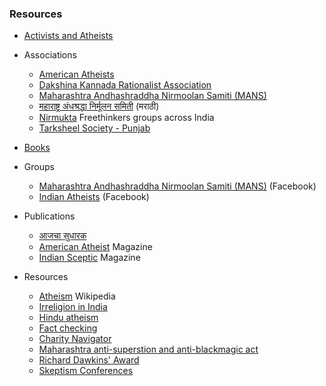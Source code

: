 ### Resources

* [Activists and Atheists](activists.md)

* Associations
	* [American Atheists](https://www.atheists.org/)
	* [Dakshina Kannada Rationalist Association](https://en.wikipedia.org/wiki/Dakshina_Kannada_Rationalist_Association)
	* [Maharashtra Andhashraddha Nirmoolan Samiti (MANS)](http://antisuperstition.org/)
	* [महाराष्ट्र अंधश्रद्धा निर्मूलन समिती](http://marathi.antisuperstition.org/) (मराठी)
	* [Nirmukta](http://nirmukta.com/nirmukta-regional-groups/) Freethinkers groups across India
	* [Tarksheel Society - Punjab](https://en.wikipedia.org/wiki/Tarksheel_Society)

* [Books](books.md)

* Groups
	* [Maharashtra Andhashraddha Nirmoolan Samiti (MANS)](https://www.facebook.com/MaharashtraANiS/) (Facebook)
	* [Indian Atheists](https://www.facebook.com/IndianAtheists/) (Facebook)

* Publications
	* [आजचा सुधारक](https://www.sudharak.in/)
	* [American Atheist](https://www.atheists.org/magazine/) Magazine
	* [Indian Sceptic](http://www.indiansceptic.in) Magazine

* Resources
	* [Atheism](https://en.wikipedia.org/wiki/Atheism) Wikipedia
	* [Irreligion in India](https://en.wikipedia.org/wiki/Irreligion_in_India)
	* [Hindu atheism](https://en.wikipedia.org/wiki/Hindu_atheism)
	* [Fact checking](https://www.snopes.com/)
	* [Charity Navigator](https://www.charitynavigator.org/)
	* [Maharashtra anti-superstion and anti-blackmagic act](https://en.wikipedia.org/wiki/Anti-Superstition_and_Black_Magic_Act)
	* [Richard Dawkins' Award](https://en.wikipedia.org/wiki/Richard_Dawkins_Award)
	* [Skeptism Conferences](https://en.wikipedia.org/wiki/List_of_skeptical_conferences)
	

	


	
	
	
